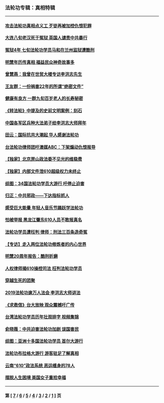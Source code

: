 ### 法轮功专辑：真相特辑
---
#### [攻击法轮功真相点义工 歹徒再被加控仇恨犯罪](../../pages/nf4389/n13601019.md?04240430) 
#### [大连八旬老汉死于冤狱 英国人谴责中共暴行](../../pages/nf4389/n13480118.md?04240430) 
#### [冤狱4年 七旬法轮功学员马和在兰州监狱遭酷刑](../../pages/nf4389/n13304688.md?04240430) 
#### [明慧年历传真相 福益民众神奇故事多](../../pages/nf4389/n13294545.md?04240430) 
#### [曾慧燕：我曾在世贸大楼专访李洪志先生](../../pages/nf4389/n12898729.md?04240430) 
#### [王友群：一份祸害22年的所谓“绝密文件”](../../pages/nf4389/n12871750.md?04240430) 
#### [健康有良方 一群九旬百岁老人的长寿秘密](../../pages/nf4389/n12847475.md?04240430) 
#### [《转法轮》中提及的史前文明案例：刻石](../../pages/nf4389/n12758577.md?04240430) 
#### [中国各军区兵种大法弟子给李洪志大师拜年](../../pages/nf4389/n12750047.md?04240430) 
#### [田云：国际抗共大潮起 华人感谢法轮功](../../pages/nf4389/n12357708.md?04240430) 
#### [台法轮功律师团吁澳媒ABC：下架煽动仇恨报导](../../pages/nf4389/n12279917.md?04240430) 
#### [【独家】北京房山政法委不见光的维稳费](../../pages/nf4389/n12031979.md?04240430) 
#### [【独家】内部文件泄610超级权力未终止](../../pages/nf4389/n12023895.md?04240430) 
#### [组图：34国法轮功学员大游行 吁停止迫害](../../pages/nf4389/n11492658.md?04240430) 
#### [归正：中共邪政——下达指标抓人](../../pages/nf4389/n11474770.md?04240430) 
#### [感受巨大能量 年轻人音乐节踊跃学法轮功](../../pages/nf4389/n11441981.md?04240430) 
#### [怕被举报 黑龙江肇东610人员不敢报真名](../../pages/nf4389/n11436499.md?04240430) 
#### [法轮功学员遭枉判 律师：刑法三百条造奇冤](../../pages/nf4389/n11433943.md?04240430) 
#### [【专访】走入两位法轮功修炼者的内心世界](../../pages/nf4389/n11415623.md?04240430) 
#### [明慧20周年报告：酷刑折磨](../../pages/nf4389/n11387954.md?04240430) 
#### [人权律师揭610操控司法 枉判法轮功学员](../../pages/nf4389/n11313370.md?04240430) 
#### [穿越生死的团聚](../../pages/nf4389/n11258922.md?04240430) 
#### [2019法轮功逾万人法会 李洪志大师讲法](../../pages/nf4389/n11265303.md?04240430) 
#### [《求救信》台大放映 观众震撼吁广传](../../pages/nf4389/n10922251.md?04240430) 
#### [台湾法轮功学员历年壮观排字 视频集锦](../../pages/nf4389/n10878789.md?04240430) 
#### [俞晓薇：中共迫害法轮功加剧 误国害民](../../pages/nf4389/n10859260.md?04240430) 
#### [组图：亚洲十多国法轮功学员 首尔大游行](../../pages/nf4389/n10781149.md?04240430) 
#### [法轮功布拉格大游行 游客驻足了解真相](../../pages/nf4389/n10749360.md?04240430) 
#### [云南“610”政法系统 恶运缠身的78人](../../pages/nf4389/n10747534.md?04240430) 
#### [摆脱人生困境 美国女子重拾幸福](../../pages/nf4389/n10688678.md?04240430) 

---
#### 第 [ [7](./7.md?04240430) / [6](./6.md?04240430) / [5](./5.md?04240430) / [4](./4.md?04240430) / [3](./3.md?04240430) / [2](./2.md?04240430) / [1](./1.md?04240430) ] 页
